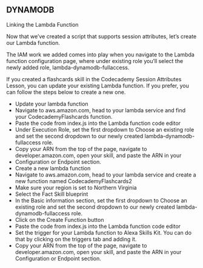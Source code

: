 ## DYNAMODB

Linking the Lambda Function

Now that we’ve created a script that supports session attributes, let’s create our Lambda function.

The IAM work we added comes into play when you navigate to the Lambda function configuration page, where under existing role you’ll select the newly added role, lambda-dynamodb-fullaccess.

If you created a flashcards skill in the Codecademy Session Attributes Lesson, you can update your existing Lambda function. If you prefer, you can follow the steps below to create a new one.

* Update your lambda function
* Navigate to aws.amazon.com, head to your lambda service and find your CodecademyFlashcards function.
* Paste the code from index.js into the Lambda function code editor
* Under Execution Role, set the first dropdown to Choose an existing role and set the second dropdown to our newly created lambda-dynamodb-fullaccess role.
* Copy your ARN from the top of the page, navigate to developer.amazon.com, open your skill, and paste the ARN in your 
* Configuration or Endpoint section.
* Create a new lambda function
* Navigate to aws.amazon.com, head to your lambda service and create a new function named CodecademyFlashcards2
* Make sure your region is set to Northern Virginia
* Select the Fact Skill blueprint
* In the Basic information section, set the first dropdown to Choose an existing role and set the second dropdown to our newly created lambda-dynamodb-fullaccess role.
* Click on the Create Function button
* Paste the code from index.js into the Lambda function code editor
* Set the trigger for your Lambda function to Alexa Skills Kit. You can do that by clicking on the triggers tab and adding it.
* Copy your ARN from the top of the page, navigate to developer.amazon.com, open your skill, and paste the ARN in your Configuration or Endpoint section.
